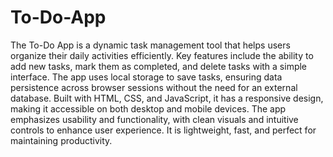 # To-Do-App
The To-Do App is a dynamic task management tool that helps users organize their daily activities efficiently. Key features include the ability to add new tasks, mark them as completed, and delete tasks with a simple interface. The app uses local storage to save tasks, ensuring data persistence across browser sessions without the need for an external database. Built with HTML, CSS, and JavaScript, it has a responsive design, making it accessible on both desktop and mobile devices. The app emphasizes usability and functionality, with clean visuals and intuitive controls to enhance user experience. It is lightweight, fast, and perfect for maintaining productivity.
